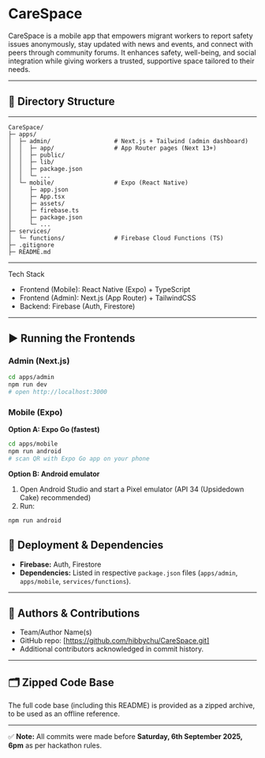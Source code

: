 # CareSpace
CareSpace is a mobile app that empowers migrant workers to report safety issues anonymously, stay updated with news and events, and connect with peers through community forums. It enhances safety, well-being, and social integration while giving workers a trusted, supportive space tailored to their needs.

---
## 📂 Directory Structure
---
```
CareSpace/
├─ apps/
│  ├─ admin/                  # Next.js + Tailwind (admin dashboard)
│  │  ├─ app/                 # App Router pages (Next 13+)
│  │  ├─ public/
│  │  ├─ lib/                 
│  │  ├─ package.json
│  │  └─ ...
│  └─ mobile/                 # Expo (React Native)
│     ├─ app.json
│     ├─ App.tsx
│     ├─ assets/
│     ├─ firebase.ts          
│     ├─ package.json
│     └─ ...
├─ services/
│  └─ functions/              # Firebase Cloud Functions (TS)
├─ .gitignore
├─ README.md
```
---
Tech Stack
- Frontend (Mobile): React Native (Expo) + TypeScript
- Frontend (Admin): Next.js (App Router) + TailwindCSS
- Backend: Firebase (Auth, Firestore)

---
## ▶️ Running the Frontends

### Admin (Next.js)
```bash
cd apps/admin
npm run dev
# open http://localhost:3000
```

### Mobile (Expo)

**Option A: Expo Go (fastest)**  
```bash
cd apps/mobile
npm run android
# scan QR with Expo Go app on your phone
```

**Option B: Android emulator**  
1. Open Android Studio and start a Pixel emulator (API 34 (Upsidedown Cake) recommended)  
2. Run:
```bash
npm run android
```

## 🔑 Deployment & Dependencies  
- **Firebase:** Auth, Firestore
- **Dependencies:** Listed in respective `package.json` files (`apps/admin`, `apps/mobile`, `services/functions`).  

---
## 👥 Authors & Contributions  
- Team/Author Name(s)  
- GitHub repo: [https://github.com/hibbychu/CareSpace.git]
- Additional contributors acknowledged in commit history.  

---

## 🗂️ Zipped Code Base  
The full code base (including this README) is provided as a zipped archive, to be used as an offline reference.  

---

✅ **Note:** All commits were made before **Saturday, 6th September 2025, 6pm** as per hackathon rules.  
